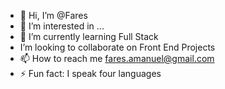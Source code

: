 - 👋 Hi, I’m @Fares
- 👀 I’m interested in ...
- 🌱 I’m currently learning Full Stack 
-   I’m looking to collaborate on Front End Projects
- 📫 How to reach me fares.amanuel@gmail.com
- ⚡ Fun fact: I speak four languages

<!---
Geresuss/Geresuss is a ✨ special ✨ repository because its `README.md` (this file) appears on your GitHub profile.
You can click the Preview link to take a look at your changes.
--->
